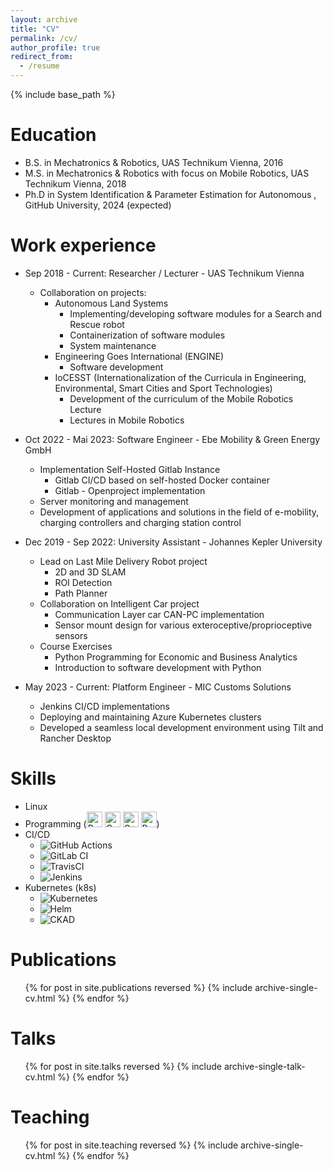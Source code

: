 ```yaml
---
layout: archive
title: "CV"
permalink: /cv/
author_profile: true
redirect_from:
  - /resume
---
```


{% include base_path %}

Education
======
* B.S. in Mechatronics & Robotics, UAS Technikum Vienna, 2016
* M.S. in Mechatronics & Robotics with focus on Mobile Robotics, UAS Technikum Vienna, 2018
* Ph.D in System Identification & Parameter Estimation for Autonomous , GitHub University, 2024 (expected)

Work experience
======
* Sep 2018 - Current: Researcher / Lecturer - UAS Technikum Vienna
  * Collaboration on projects:
    * Autonomous Land Systems
      * Implementing/developing software modules for a Search and Rescue robot
      * Containerization of software modules
      * System maintenance
    * Engineering Goes International (ENGINE)
      * Software development
    * IoCESST (Internationalization of the Curricula in Engineering, Environmental, Smart Cities and Sport Technologies)
      * Development of the curriculum of the Mobile Robotics Lecture
      * Lectures in Mobile Robotics

* Oct 2022 - Mai 2023: Software Engineer - Ebe Mobility & Green Energy GmbH
  * Implementation Self-Hosted Gitlab Instance
    * Gitlab CI/CD based on self-hosted Docker container
    * Gitlab - Openproject implementation
  * Server monitoring and management
  * Development of applications and solutions in the field of e-mobility, charging controllers and charging station
  control

* Dec 2019 - Sep 2022: University Assistant - Johannes Kepler University
  * Lead on Last Mile Delivery Robot project
    * 2D and 3D SLAM
    * ROI Detection
    * Path Planner
  * Collaboration on Intelligent Car project
    * Communication Layer car CAN-PC implementation
    * Sensor mount design for various exteroceptive/proprioceptive sensors
  * Course Exercises
    * Python Programming for Economic and Business Analytics
    * Introduction to software development with Python

* May 2023 - Current: Platform Engineer - MIC Customs Solutions
  * Jenkins CI/CD implementations
  * Deploying and maintaining Azure Kubernetes clusters
  * Developed a seamless local development environment using Tilt and Rancher Desktop
  
Skills
======
* Linux
* Programming (<img src="https://img.shields.io/badge/shell_script-%23121011.svg?style=for-the-badge&logo=gnu-bash&logoColor=white" height="25" alt="Bash"> <img src="https://img.shields.io/badge/c-%2300599C.svg?style=for-the-badge&logo=c&logoColor=white" height="25" alt="C"> <img src="https://img.shields.io/badge/c++-%2300599C.svg?style=for-the-badge&logo=c%2B%2B&logoColor=white" height="25" alt="C++"> <img src="https://img.shields.io/badge/python-3670A0?style=for-the-badge&logo=python&logoColor=ffdd54" height="25" alt="Python">)
* CI/CD
  * ![GitHub Actions](https://img.shields.io/badge/github%20actions-%232671E5.svg?style=for-the-badge&logo=githubactions&logoColor=white)
  * ![GitLab CI](https://img.shields.io/badge/gitlab%20ci-%23181717.svg?style=for-the-badge&logo=gitlab&logoColor=white)
  * ![TravisCI](https://img.shields.io/badge/travis%20ci-%232B2F33.svg?style=for-the-badge&logo=travis&logoColor=white)
  * ![Jenkins](https://img.shields.io/badge/jenkins-%232C5263.svg?style=for-the-badge&logo=jenkins&logoColor=white)
* Kubernetes (k8s)
  * ![Kubernetes](https://img.shields.io/badge/kubernetes-%23326CE5.svg?style=for-the-badge&logo=kubernetes&logoColor=white)
  * ![Helm](https://img.shields.io/badge/helm-%230F1689.svg?style=for-the-badge&logo=helm&logoColor=white)
  * ![CKAD](https://img.shields.io/badge/CKAD-%23326CE5.svg?style=for-the-badge&logo=kubernetes&logoColor=white)

Publications
======
  <ul>{% for post in site.publications reversed %}
    {% include archive-single-cv.html %}
  {% endfor %}</ul>
  
Talks
======
  <ul>{% for post in site.talks reversed %}
    {% include archive-single-talk-cv.html  %}
  {% endfor %}</ul>
  
Teaching
======
  <ul>{% for post in site.teaching reversed %}
    {% include archive-single-cv.html %}
  {% endfor %}</ul>

